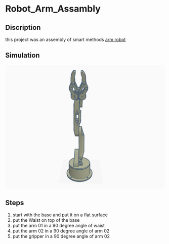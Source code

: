 # Robot_Arm_Assambly

## Discription

this project was an assembly of smart methods [arm robot](https://github.com/smart-methods/arduino_robot_arm)

## Simulation

<img src="arm.png">

## Steps 

1. start with the base and put it on a flat surface
2. put the Waist on top of the base 
3. put the arm 01 in a 90 degree angle of waist
4. put the arm 02 in a 90 degree angle of arm 02
5. put the gripper in a 90 degree angle of arm 02
